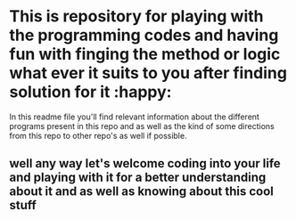 # This is repository for playing with the programming codes and having fun with finging the method or logic what ever it suits to you after finding solution for it :happy:

In this readme file you'll find relevant information about the different programs present in this repo and as well as the kind of some directions from this repo to other repo's as well if possible.

## well any way let's welcome coding into your life and playing with it for a better understanding about it and as well as knowing about this cool stuff
